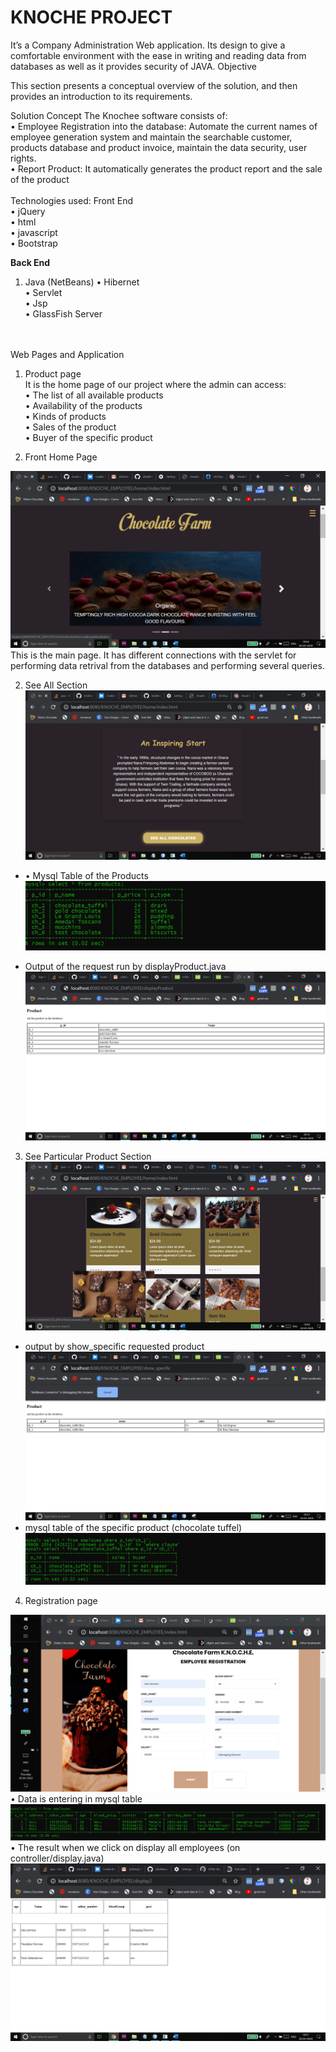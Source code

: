 <h1>KNOCHE PROJECT</h1>
It’s a Company Administration Web application. Its design to give a comfortable environment with the ease in writing and reading data from databases as well as it provides security of JAVA.
Objective
<p>This section presents a conceptual overview of the solution, and then provides an introduction to its requirements.
</p>Solution Concept
The Knochee software consists of:<br>
•	Employee Registration into the database: Automate the current names of employee generation system and maintain the searchable customer, products database and product invoice, maintain the data security, user rights.<br>
•	Report Product: It automatically generates the product report and the sale of the product 
<br><br>
Technologies used:
Front End<BR>
•	jQuery<BR>
•	html<BR>
•	javascript<BR>
•	Bootstrap<BR>

<B>Back End</B>

1.	Java (NetBeans)
•	Hibernet<BR>
•	Servlet<BR>
•	Jsp<BR>
•	GlassFish Server<BR>
<BR><BR>

Web Pages and Application 

1.	Product page<BR>
It is the home page of our project where the admin can access:<BR>
•	The list of all available products<BR>
•	Availability of the products<BR>
•	Kinds of products<BR>
•	Sales of the product<BR>
•	Buyer of the specific product<BR>

1.	Front Home Page 

![](images/1.png)
This is the main page. It has different connections with the servlet for performing data retrival from the databases and performing several queries.

2.	See All Section
![](images/2.png)
* •	Mysql Table of the Products
![](images/3.png)

*  Output of the request run by displayProduct.java 
![](images/4.png)

3.	See Particular Product Section 
![](images/5.png)
*  output by show_specific requested product 
![](images/6.png)
* mysql table of the specific product (chocolate tuffel)
 ![](images/7.png)


4. Registration page 

![](images/8.png)
•	Data is entering in mysql table
 ![](images/9.png)
•	The result when we click on display all employees (on controller/display.java)
![](images/10.png)
